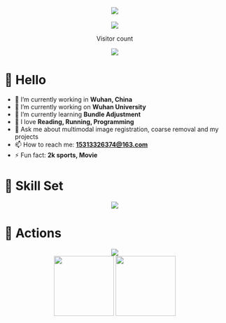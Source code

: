 <!-- 欢迎的图片 -->
<div align="center" ><img order-radius="100px" src="https://media.giphy.com/media/dzaUX7CAG0Ihi/giphy.gif"/></div>
<br>

<!-- 贪吃蛇代码贡献图 -->
<div align="center"><img src="https://cdn.jsdelivr.net/gh/AndrewAndHelen/AndrewAndHelen/assets/github-contribution-grid-snake.svg" /></div>

<!-- 统计访问人数 -->
<p align="center">Visitor count</p>
<div align="center"><img src="https://profile-counter.glitch.me/AndrewAndHelen/count.svg" /></div>

# 🙋 Hello
- 👯 I’m currently working in **Wuhan, China**
- 🔭 I’m currently working on **Wuhan University**
- 🌱 I’m currently learning **Bundle Adjustment**
- 🤔 I love **Reading, Running, Programming**
- 💬 Ask me about multimodal image registration, coarse removal and my projects
- 📫 How to reach me: **15313326374@163.com**
- ⚡ Fun fact: **2k sports, Movie**

# 🧰 Skill Set
<div align="center">
  <img src="https://skillicons.dev/icons?perline=15&i=github,gitlab,git,twitter,stackoverflow,vscode,vim,python,java,c,cpp,golang,mysql,postgres,md,regex,linux,docker,nginx,qt"/></a>
</div>

# 🚀 Actions
<div align="center"> <img src="https://metrics.lecoq.io/AndrewAndHelen?template=classic&isocalendar=1&base=header%2C%20activity%2C%20community%2C%20repositories%2C%20metadata&base.indepth=false&base.hireable=false&base.skip=false&isocalendar=false&isocalendar.duration=half-year&config.timezone=Asia%2FShanghai"> </div>

<!-- GitHub数据统计 -->
<div align="center">
  <img height="137px" src="https://github-readme-stats.vercel.app/api?username=AndrewAndHelen&hide_title=true&hide_border=true&show_icons=trueline_height=21&text_color=000&icon_color=000&bg_color=0,ea6161,ffc64d,fffc4d,52fa5a&theme=graywhite" />
  <img height="137px" src="https://github-readme-stats.vercel.app/api/top-langs/?username=AndrewAndHelen&hide_title=true&hide_border=true&layout=compact&langs_count=6&text_color=000&icon_color=fff&bg_color=0,52fa5a,4dfcff,c64dff&theme=graywhite" />
</div>
<br>
